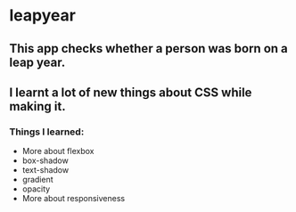 # leapyear
 
## This app checks whether a person was born on a leap year.
## I learnt a lot of new things about CSS while making it.
### Things I learned:
- More about flexbox
- box-shadow
- text-shadow
- gradient
- opacity
- More about responsiveness
